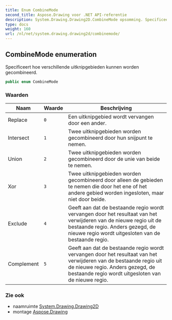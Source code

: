 ```yaml
---
title: Enum CombineMode
second_title: Aspose.Drawing voor .NET API-referentie
description: System.Drawing.Drawing2D.CombineMode opsomming. Specificeert hoe verschillende uitknipgebieden kunnen worden gecombineerd.
type: docs
weight: 160
url: /nl/net/system.drawing.drawing2d/combinemode/
---
```

## CombineMode enumeration

Specificeert hoe verschillende uitknipgebieden kunnen worden gecombineerd.

```csharp
public enum CombineMode
```

### Waarden

| Naam | Waarde | Beschrijving |
| --- | --- | --- |
| Replace | `0` | Een uitknipgebied wordt vervangen door een ander. |
| Intersect | `1` | Twee uitknipgebieden worden gecombineerd door hun snijpunt te nemen. |
| Union | `2` | Twee uitknipgebieden worden gecombineerd door de unie van beide te nemen. |
| Xor | `3` | Twee uitknipgebieden worden gecombineerd door alleen de gebieden te nemen die door het ene of het andere gebied worden ingesloten, maar niet door beide. |
| Exclude | `4` | Geeft aan dat de bestaande regio wordt vervangen door het resultaat van het verwijderen van de nieuwe regio uit de bestaande regio. Anders gezegd, de nieuwe regio wordt uitgesloten van de bestaande regio. |
| Complement | `5` | Geeft aan dat de bestaande regio wordt vervangen door het resultaat van het verwijderen van de bestaande regio uit de nieuwe regio. Anders gezegd, de bestaande regio wordt uitgesloten van de nieuwe regio. |

### Zie ook

* naamruimte [System.Drawing.Drawing2D](../../system.drawing.drawing2d/)
* montage [Aspose.Drawing](../../)


